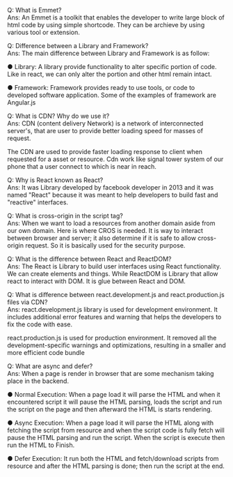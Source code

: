 Q: What is Emmet?<br />
Ans: An Emmet is a toolkit that enables the developer to write large block of html code by using simple shortcode. They can be archieve by using various tool or extension.

Q: Difference between a Library and Framework?<br />
Ans: The main difference between Library and Framework is as follow:

● Library: A library provide functionality to alter specific portion of code. Like in react, we can only alter the portion and other html remain intact.

● Framework: Framework provides ready to use tools, or code to developed software application. Some of the examples of framework are Angular.js 

Q: What is CDN? Why do we use it?<br />
Ans: CDN (content delivery Network) is a network of interconnected server's, that are user to provide better loading speed for masses of request. 

The CDN are used to provide faster loading response to client when requested for a asset or resource. Cdn work like signal tower system of our phone that a user connect to which is near in reach.

Q: Why is React known as React?<br />
Ans: It was Library developed by facebook developer in 2013 and it was named "React" because it was meant to help developers to build fast and "reactive" interfaces.

Q: What is cross-origin in the script tag?<br />
Ans: When we want to load a resources from another domain aside from our own domain. Here is where CROS is needed. It is way to interact between browser and server; it also determine if it is safe to allow cross-origin request. So it is basically used for the security purpose.

Q: What is the difference between React and ReactDOM?<br />
Ans: The React is Library to build user interfaces using React functionality. We can create elements and things. While ReactDOM is Library that allow react to interact with DOM. It is glue between React and DOM. 

Q: What is difference between react.development.js and react.production.js files via CDN?<br />
Ans: react.development.js library is used for development environment. It includes additional error features and warning that helps the developers to fix the code with ease.

react.production.js is used for production environment. It removed all the development-specific warnings and optimizations, resulting in a smaller and more efficient code bundle 


Q: What are async and defer?<br />
Ans:  When a page is render in browser that are some mechanism taking place in the backend.

● Normal Execution: When a page load it will parse the HTML and when it encountered script it will pause the HTML parsing, loads the script and run the script on the page and then afterward the HTML is starts rendering.

● Async Execution: When a page load it will parse the HTML along with fetching the script from resource and when the script code is fully fetch will pause the HTML parsing and run the script. When the script is execute then run the HTML to Finish.

● Defer Execution: It run both the HTML and fetch/download scripts from resource and after the HTML parsing is done; then run the script at the end.
